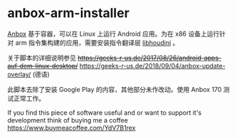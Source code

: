 # anbox-arm-installer
[Anbox](https://www.anbox.io/) 基于容器，可以在 Linux 上运行 Android 应用。为在 x86 设备上运行针对 arm 指令集构建的应用，需要安装指令翻译层 [libhoudini](https://github.com/Rprop/libhoudini/) 。

关于脚本的详细说明参见
~~https://geeks-r-us.de/2017/08/26/android-apps-auf-dem-linux-desktop/~~
https://geeks-r-us.de/2018/09/04/anbox-update-overlay/ (德语)

此脚本去除了安装 Google Play 的内容，其他部分未作改动。使用 Anbox 170 测试正常工作。

If you find this piece of software useful and or want to support it's development think of buying me a coffee https://www.buymeacoffee.com/YdV7B1rex
